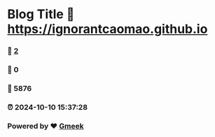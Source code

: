 # Blog Title :link: https://ignorantcaomao.github.io 
### :page_facing_up: [2](https://ignorantcaomao.github.io/tag.html) 
### :speech_balloon: 0 
### :hibiscus: 5876 
### :alarm_clock: 2024-10-10 15:37:28 
### Powered by :heart: [Gmeek](https://github.com/Meekdai/Gmeek)
